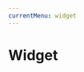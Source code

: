 ```yaml
---
currentMenu: widget
---
```


# Widget

<!-- TOC depthFrom:2 depthTo:6 orderedList:false updateOnSave:true withLinks:true -->


<!-- /TOC -->
